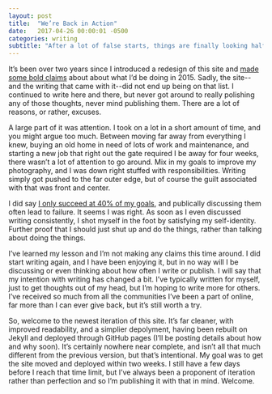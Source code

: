 ```yaml
---
layout: post
title:  "We’re Back in Action"
date:   2017-04-26 00:00:01 -0500
categories: writing
subtitle: "After a lot of false starts, things are finally looking half decent"
---
```


It’s been over two years since I introduced a redesign of this site and [made some bold claims](/writing/new-years-eve–2015/) about about what I’d be doing in 2015. Sadly, the site--and the writing that came with it--did not end up being on that list. I continued to write here and there, but never got around to really polishing any of those thoughts, never mind publishing them. There are a lot of reasons, or rather, excuses.

A large part of it was attention. I took on a lot in a short amount of time, and you might argue too much. Between moving far away from everything I knew, buying an old home in need of lots of work and maintenance, and starting a new job that right out the gate required I be away for four weeks, there wasn’t a lot of attention to go around. Mix in my goals to improve my photography, and I was down right stuffed with responsibilities. Writing simply got pushed to the far outer edge, but of course the guilt associated with that was front and center.

I did say [I only succeed at 40% of my goals](/writing/keeping-my-cards-close/), and publically discussing them often lead to failure. It seems I was right. As soon as I even discussed writing consistently, I shot myself in the foot by satisfying my self-identity. Further proof that I should just shut up and do the things, rather than talking about doing the things.

I’ve learned my lesson and I’m not making any claims this time around. I did start writing again, and I have been enjoying it, but in no way will I be discussing or even thinking about how often I write or publish. I will say that my intention with writing has changed a bit. I’ve typically written for myself, just to get thoughts out of my head, but I’m hoping to write more for others. I’ve received so much from all the communities I’ve been a part of online, far more than I can ever give back, but it’s still worth a try.

So, welcome to the newest iteration of this site. It’s far cleaner, with improved readability, and a simplier depolyment, having been rebuilt on Jekyll and deployed through GitHub pages (I’ll be posting details about how and why soon). It’s certainly nowhere near complete, and isn’t all that much different from the previous version, but that’s intentional. My goal was to get the site moved and deployed within two weeks. I still have a few days before I reach that time limit, but I’ve always been a proponent of iteration rather than perfection and so I’m publishing it with that in mind. Welcome.
